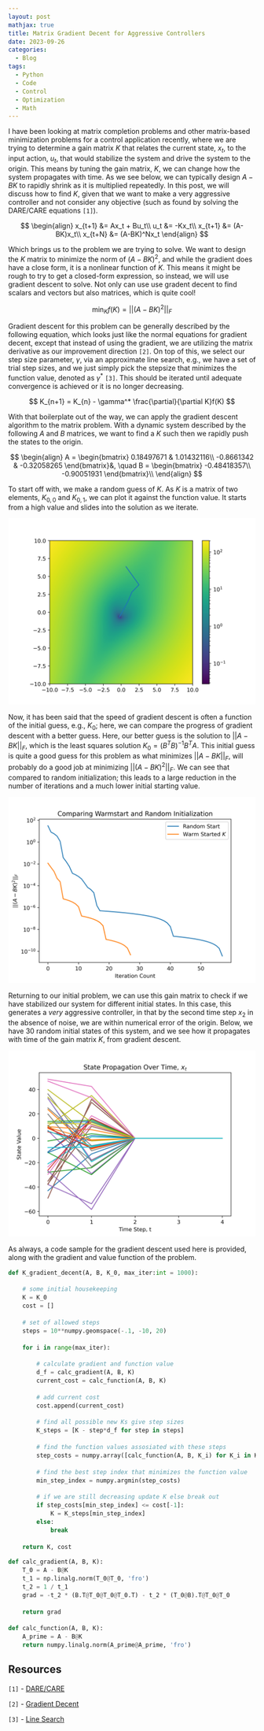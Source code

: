 ```yaml
---
layout: post
mathjax: true
title: Matrix Gradient Decent for Aggressive Controllers
date: 2023-09-26
categories:
  - Blog
tags:
  - Python
  - Code
  - Control
  - Optimization
  - Math
---
```


I have been looking at matrix completion problems and other matrix-based minimization problems for a control application recently, where we are trying to determine a gain matrix $K$ that relates the current state, $x_t$, to the input action, $u_t$, that would stabilize the system and drive the system to the origin. This means by tuning the gain matrix, $K$, we can change how the system propagates with time. As we see below, we can typically design $A-BK$ to rapidly shrink as it is multiplied repeatedly. In this post, we will discuss how to find $K$, given that we want to make a very aggressive controller and not consider any objective (such as found by solving the DARE/CARE equations `[1]`).  

$$
\begin{align}
x_{t+1} &= Ax_t + Bu_t\\
u_t &= -Kx_t\\
x_{t+1} &= (A-BK)x_t\\
x_{t+N} &= (A-BK)^Nx_t
\end{align}
$$

Which brings us to the problem we are trying to solve. We want to design the $K$ matrix to minimize the norm of $(A-BK)^2$, and while the gradient does have a close form, it is a nonlinear function of $K$. This means it might be rough to try to get a closed-form expression, so instead, we will use gradient descent to solve. Not only can use use gradent decent to find scalars and vectors but also matrices, which is quite cool!

$$
\min_{K} f(K) = ||(A - BK)^2||_F
$$

Gradient descent for this problem can be generally described by the following equation, which looks just like the normal equations for gradient decent, except that instead of using the gradient, we are utilizing the matrix derivative as our improvement direction `[2]`. On top of this, we select our step size parameter, $\gamma$, via an approximate line search, e.g., we have a set of trial step sizes, and we just simply pick the stepsize that minimizes the function value, denoted as $\gamma^*$ `[3]`. This should be iterated until adequate convergence is achieved or it is no longer decreasing. 

$$
K_{n+1} = K_{n} - \gamma^* \frac{\partial}{\partial K}f(K)
$$

With that boilerplate out of the way, we can apply the gradient descent algorithm to the matrix problem. With a dynamic system described by the following $A$ and $B$ matrices, we want to find a $K$ such then we rapidly push the states to the origin.

$$
\begin{align}
A = \begin{bmatrix}
0.18497671 & 1.01432116\\
-0.8661342 & -0.32058265
\end{bmatrix}&, \quad B = \begin{bmatrix}
-0.48418357\\
-0.90051931
\end{bmatrix}\\
\end{align}
$$

To start off with, we make a random guess of $K$. As $K$ is a matrix of two elements, $K_{0,0}$ and $K_{0,1}$, we can plot it against the function value. It starts from a high value and slides into the solution as we iterate.  

![image](/assets/imgs/path_random.png)

Now, it has been said that the speed of gradient descent is often a function of the initial guess, e.g., $K_0$; here, we can compare the progress of gradient descent with a better guess. Here, our better guess is the solution to $\vert\vert A - BK\vert\vert_F$, which is the least squares solution $K_0 = (B^TB)^{-1}B^TA$. This initial guess is quite a good guess for this problem as what minimizes $\vert\vert A - BK\vert\vert_F$, will probably do a good job at minimizing $\vert\vert(A - BK)^2\vert\vert_F$. We can see that compared to random initialization; this leads to a large reduction in the number of iterations and a much lower initial starting value.

![image](/assets/imgs/grad_decent_update.png)

Returning to our initial problem, we can use this gain matrix to check if we have stabilized our system for different initial states. In this case, this generates a *very* aggressive controller, in that by the second time step $x_{2}$ in the absence of noise, we are within numerical error of the origin. Below, we have 30 random initial states of this system, and we see how it propagates with time of the gain matrix $K$, from gradient descent.

![image](/assets/imgs/SystemDynamics.png)

As always, a code sample for the gradient descent used here is provided, along with the gradient and value function of the problem. 


```python
def K_gradient_decent(A, B, K_0, max_iter:int = 1000):
    
    # some initial housekeeping 
    K = K_0
    cost = []
    
    # set of allowed steps
    steps = 10**numpy.geomspace(-.1, -10, 20)

    for i in range(max_iter):
        
        # calculate gradient and function value
        d_f = calc_gradient(A, B, K)
        current_cost = calc_function(A, B, K)
        
        # add current cost
        cost.append(current_cost)
        
        # find all possible new Ks give step sizes
        K_steps = [K - step*d_f for step in steps]
        
        # find the function values assosiated with these steps
        step_costs = numpy.array([calc_function(A, B, K_i) for K_i in K_steps])
        
        # find the best step index that minimizes the function value
        min_step_index = numpy.argmin(step_costs)
        
        # if we are still decreasing update K else break out
        if step_costs[min_step_index] <= cost[-1]:
            K = K_steps[min_step_index]
        else:
            break
    
    return K, cost
```

```python
def calc_gradient(A, B, K):
    T_0 = A - B@K
    t_1 = np.linalg.norm(T_0@T_0, 'fro')
    t_2 = 1 / t_1
    grad = -t_2 * (B.T@T_0@T_0@T_0.T) - t_2 * (T_0@B).T@T_0@T_0

    return grad

def calc_function(A, B, K):    
    A_prime = A - B@K
    return numpy.linalg.norm(A_prime@A_prime, 'fro')
```

## Resources

`[1]` - [DARE/CARE](https://en.wikipedia.org/wiki/Algebraic_Riccati_equation)

`[2]` - [Gradient Decent](https://en.wikipedia.org/wiki/Gradient_descent)

`[3]` - [Line Search](https://en.wikipedia.org/wiki/Line_search)

